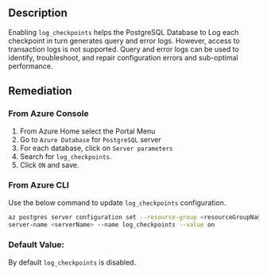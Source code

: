 ## Description

Enabling `log_checkpoints` helps the PostgreSQL Database to Log each checkpoint in turn generates query and error logs. However, access to transaction logs is not supported. Query and error logs can be used to identify, troubleshoot, and repair configuration errors and sub-optimal performance.

## Remediation

### From Azure Console

  1. From Azure Home select the Portal Menu
  2. Go to `Azure Database` for `PostgreSQL` server
  3. For each database, click on `Server parameters`
  4. Search for `log_checkpoints`.
  5. Click `ON` and save.

### From Azure CLI

Use the below command to update `log_checkpoints` configuration.

```bash
az postgres server configuration set --resource-group <resourceGroupName> --
server-name <serverName> --name log_checkpoints --value on
```

### Default Value:

By default `log_checkpoints` is disabled.